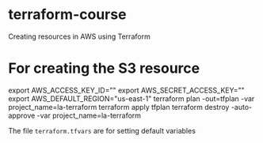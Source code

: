 # terraform-course
Creating resources in AWS using Terraform

# For creating the S3 resource
export AWS_ACCESS_KEY_ID=""
export AWS_SECRET_ACCESS_KEY=""
export AWS_DEFAULT_REGION="us-east-1"
terraform plan -out=tfplan -var project_name=la-terraform
terraform apply tfplan
terraform destroy -auto-approve -var project_name=la-terraform

The file `terraform.tfvars` are for setting default variables

